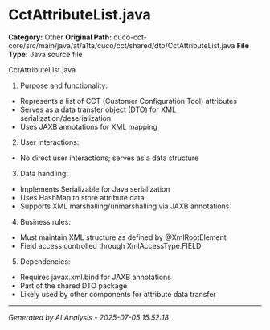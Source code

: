 # CctAttributeList.java

**Category:** Other
**Original Path:** cuco-cct-core/src/main/java/at/a1ta/cuco/cct/shared/dto/CctAttributeList.java
**File Type:** Java source file

CctAttributeList.java
1. Purpose and functionality:
- Represents a list of CCT (Customer Configuration Tool) attributes
- Serves as a data transfer object (DTO) for XML serialization/deserialization
- Uses JAXB annotations for XML mapping

2. User interactions:
- No direct user interactions; serves as a data structure

3. Data handling:
- Implements Serializable for Java serialization
- Uses HashMap to store attribute data
- Supports XML marshalling/unmarshalling via JAXB annotations

4. Business rules:
- Must maintain XML structure as defined by @XmlRootElement
- Field access controlled through XmlAccessType.FIELD

5. Dependencies:
- Requires javax.xml.bind for JAXB annotations
- Part of the shared DTO package
- Likely used by other components for attribute data transfer

---
*Generated by AI Analysis - 2025-07-05 15:52:18*
